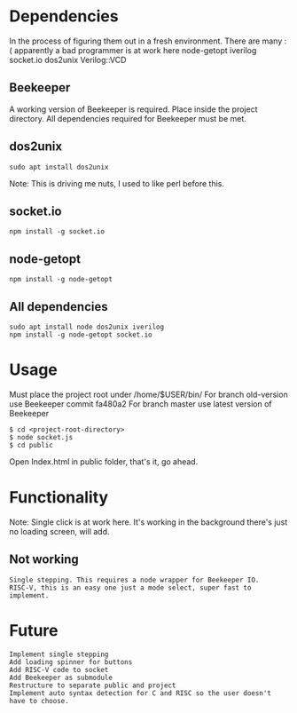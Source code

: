 # Dependencies
In the process of figuring them out in a fresh environment. There are many :( apparently a bad programmer is at work here
	node-getopt
	iverilog
	socket.io
	dos2unix
	Verilog::VCD

## Beekeeper
A working version of Beekeeper is required. Place inside the project directory.
All dependencies required for Beekeeper must be met.

## dos2unix
	sudo apt install dos2unix

Note: This is driving me nuts, I used to like perl before this.
## socket.io
	npm install -g socket.io

## node-getopt
	npm install -g node-getopt

## All dependencies
	sudo apt install node dos2unix iverilog
	npm install -g node-getopt socket.io

# Usage
Must place the project root under /home/$USER/bin/
For branch old-version use Beekeeper commit fa480a2
For branch master use latest version of Beekeeper

	$ cd <project-root-directory>
	$ node socket.js
	$ cd public

Open Index.html in public folder, that's it, go ahead.

# Functionality

Note: Single click is at work here. It's working in the background there's just no loading screen, will add.

## Not working
	Single stepping. This requires a node wrapper for Beekeeper IO.
	RISC-V, this is an easy one just a mode select, super fast to implement.

# Future
	Implement single stepping
	Add loading spinner for buttons
	Add RISC-V code to socket
	Add Beekeeper as submodule
	Restructure to separate public and project
	Implement auto syntax detection for C and RISC so the user doesn't have to choose.

